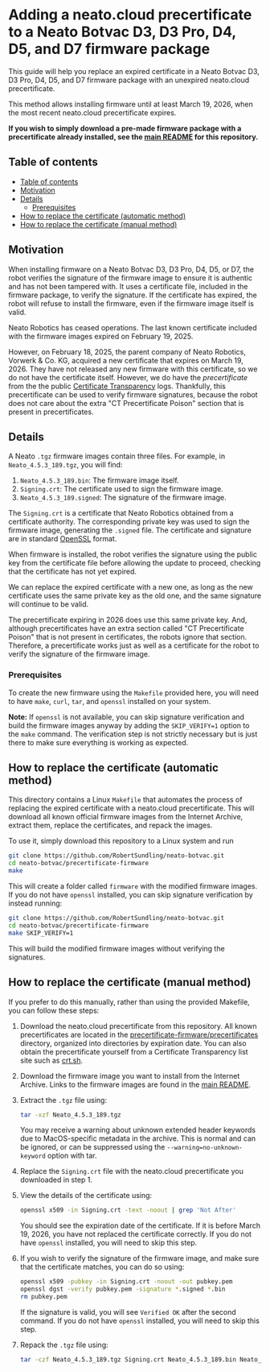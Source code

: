 # Adding a neato.cloud precertificate to a Neato Botvac D3, D3 Pro, D4, D5, and D7 firmware package

This guide will help you replace an expired certificate in a Neato Botvac D3, D3 Pro, D4, D5, and D7 firmware package with an unexpired neato.cloud precertificate.

This method allows installing firmware until at least March 19, 2026, when the most recent neato.cloud precertificate expires.

**If you wish to simply download a pre-made firmware package with a precertificate already installed, see the [main README](../README.md) for this repository.**

## Table of contents

<!-- @import "[TOC]" {cmd="toc" depthFrom=2 depthTo=6 orderedList=false} -->

<!-- code_chunk_output -->

- [Table of contents](#table-of-contents)
- [Motivation](#motivation)
- [Details](#details)
  - [Prerequisites](#prerequisites)
- [How to replace the certificate (automatic method)](#how-to-replace-the-certificate-automatic-method)
- [How to replace the certificate (manual method)](#how-to-replace-the-certificate-manual-method)

<!-- /code_chunk_output -->

## Motivation

When installing firmware on a Neato Botvac D3, D3 Pro, D4, D5, or D7, the robot verifies the signature of the firmware image to ensure it is authentic and has not been tampered with. It uses a certificate file, included in the firmware package, to verify the signature. If the certificate has expired, the robot will refuse to install the firmware, even if the firmware image itself is valid.

Neato Robotics has ceased operations. The last known certificate included with the firmware images expired on February 19, 2025.

However, on February 18, 2025, the parent company of Neato Robotics, Vorwerk & Co. KG, acquired a new certificate that expires on March 19, 2026. They have not released any new firmware with this certificate, so we do not have the certificate itself. However, we do have the *precertificate* from the the public [Certificate Transparency](https://certificate.transparency.dev/) logs. Thankfully, this precertificate can be used to verify firmware signatures, because the robot does not care about the extra "CT Precertificate Poison" section that is present in precertificates.

## Details

A Neato `.tgz` firmware images contain three files. For example, in `Neato_4.5.3_189.tgz`, you will find:

1. `Neato_4.5.3_189.bin`: The firmware image itself.
2. `Signing.crt`: The certificate used to sign the firmware image.
3. `Neato_4.5.3_189.signed`: The signature of the firmware image.


The `Signing.crt` is a certificate that Neato Robotics obtained from a certificate authority. The corresponding private key was used to sign the firmware image, generating the `.signed` file. The certificate and signature are in standard [OpenSSL](https://www.openssl.org/) format.

When firmware is installed, the robot verifies the signature using the public key from the certificate file before allowing the update to proceed, checking that the certificate has not yet expired.

We can replace the expired certificate with a new one, as long as the new certificate uses the same private key as the old one, and the same signature will continue to be valid.

The precertificate expiring in 2026 does use this same private key. And, although precertificates have an extra section called "CT Precertificate Poison" that is not present in certificates, the robots ignore that section. Therefore, a precertificate works just as well as a certificate for the robot to verify the signature of the firmware image.

### Prerequisites

To create the new firmware using the `Makefile` provided here, you will need to have `make`, `curl`, `tar`, and `openssl` installed on your system.

**Note:** If `openssl` is not available, you can skip signature verification and build the firmware images anyway by adding the `SKIP_VERIFY=1` option to the `make` command. The verification step is not strictly necessary but is just there to make sure everything is working as expected.

## How to replace the certificate (automatic method)

This directory contains a Linux `Makefile` that automates the process of replacing the expired certificate with a neato.cloud precertificate. This will download all known official firmware images from the Internet Archive, extract them, replace the certificates, and repack the images.

To use it, simply download this repository to a Linux system and run

```bash
git clone https://github.com/RobertSundling/neato-botvac.git
cd neato-botvac/precertificate-firmware
make
```

This will create a folder called `firmware` with the modified firmware images. If you do not have `openssl` installed, you can skip signature verification by instead running:

```bash
git clone https://github.com/RobertSundling/neato-botvac.git
cd neato-botvac/precertificate-firmware
make SKIP_VERIFY=1
```

This will build the modified firmware images without verifying the signatures.

## How to replace the certificate (manual method)

If you prefer to do this manually, rather than using the provided Makefile, you can follow these steps:

1. Download the neato.cloud precertificate from this repository. All known precertificates are located in the [precertificate-firmware/precertificates ](./precertificates/) directory, organized into directories by expiration date. You can also obtain the precertificate yourself from a Certificate Transparency list site such as [crt.sh](https://crt.sh/?q=neato.cloud).

2. Download the firmware image you want to install from the Internet Archive. Links to the firmware images are found in the [main README](../README.md).

3. Extract the `.tgz` file using:

    ```bash
    tar -xzf Neato_4.5.3_189.tgz
    ```
    You may receive a warning about unknown extended header keywords due to MacOS-specific metadata in the archive. This is normal and can be ignored, or can be suppressed using the `--warning=no-unknown-keyword` option with tar.

4. Replace the `Signing.crt` file with the neato.cloud precertificate you downloaded in step 1.

5. View the details of the certificate using:

    ```bash
    openssl x509 -in Signing.crt -text -noout | grep 'Not After'
    ```

    You should see the expiration date of the certificate. If it is before March 19, 2026, you have not replaced the certificate correctly. If you do not have `openssl` installed, you will need to skip this step.

6. If you wish to verify the signature of the firmware image, and make sure that the certificate matches, you can do so using:

    ```bash
    openssl x509 -pubkey -in Signing.crt -noout -out pubkey.pem
    openssl dgst -verify pubkey.pem -signature *.signed *.bin
    rm pubkey.pem
    ```

    If the signature is valid, you will see `Verified OK` after the second command. If you do not have `openssl` installed, you will need to skip this step.

7. Repack the `.tgz` file using:

    ```bash
    tar -czf Neato_4.5.3_189.tgz Signing.crt Neato_4.5.3_189.bin Neato_4.5.3_189.signed
    ```
